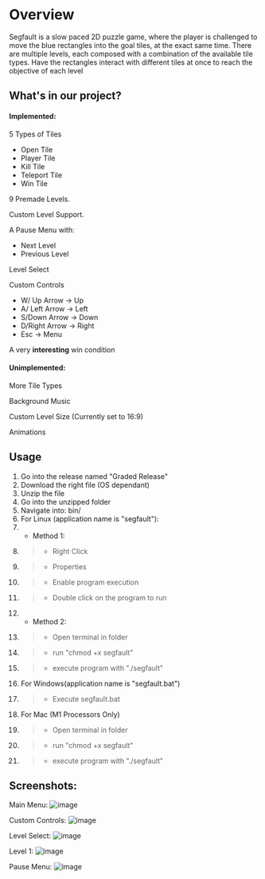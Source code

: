 # Overview

Segfault is a slow paced 2D puzzle game, where the player is challenged to move the blue rectangles into the goal tiles, at the exact same time. There are multiple levels, each composed with a combination of the available tile types. Have the rectangles interact with different tiles at once to reach the objective of each level

## What's in our project?
#### Implemented:

5 Types of Tiles
- Open Tile
- Player Tile
- Kill Tile
- Teleport Tile
- Win Tile

9 Premade Levels. 

Custom Level Support.

A Pause Menu with:
- Next Level
- Previous Level

Level Select

Custom Controls
- W/    Up Arrow -> Up
- A/  Left Arrow -> Left
- S/Down Arrow -> Down
- D/Right Arrow -> Right
- Esc -> Menu

A very **interesting** win condition

#### Unimplemented:

More Tile Types

Background Music

Custom Level Size (Currently set to 16:9)

Animations

## Usage

1. Go into the release named "Graded Release"
2. Download the right file (OS dependant)
3. Unzip the file
4. Go into the unzipped folder
5. Navigate into: bin/
6. For Linux (application name is "segfault"):
8. - Method 1:
9. > * Right Click
10. > * Properties
11. > * Enable program execution
12. > * Double click on the program to run
13. - Method 2:
14. > - Open terminal in folder
15. > - run "chmod +x segfault"
16. > - execute program with "./segfault"
17. For Windows(application name is "segfault.bat")
18. > - Execute segfault.bat
19. For Mac (M1 Processors Only)
20. > - Open terminal in folder
21. > - run "chmod +x segfault"
22. > - execute program with "./segfault"

## Screenshots: 

Main Menu:
![image](https://user-images.githubusercontent.com/101155569/165823441-9cdbae58-83cc-43e6-8429-24703f4ec795.png)

Custom Controls:
![image](https://user-images.githubusercontent.com/101155569/165823478-7786c453-c033-46d1-a28d-56a8b94c0a1c.png)

Level Select:
![image](https://user-images.githubusercontent.com/101155569/165823506-fc589338-da00-47fd-9c67-854df3d7b6cf.png)

Level 1:
![image](https://user-images.githubusercontent.com/101155569/165823336-7861c5a7-7ac6-48c7-a6c7-eed3607e49fb.png)

Pause Menu:
![image](https://user-images.githubusercontent.com/101155569/165823392-c5a2159b-db41-4954-844a-7d6d9bbc33ff.png)



